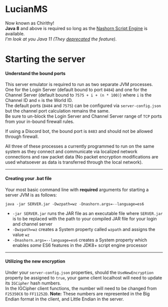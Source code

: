 # LucianMS
Now known as Chirithy!  
**Java 8** and above is required so long as the [Nashorn Script Engine](https://docs.oracle.com/javase/8/docs/jdk/api/nashorn/jdk/nashorn/api/scripting/NashornScriptEngine.html) is available.  
_I'm look at you Java 11 (They [deprecated](https://github.com/junit-team/junit5/issues/1481) the feature)._

# Starting the server
#### Understand the bound ports
This server emulator is required to run as two separate JVM processes.  
One for the Login Server (default bound to port `8484`) and one for the Channel Server (default bound to `7575 + i + (n * 100)`) where `i` is the Channel ID and `n` is the World ID.  
The default ports (`8484` and `7575`) can be configured via `server-config.json` but the channel port calculation remains the same.  
Be sure to un-block the Login Server and Channel Server range of `TCP` ports from your in-bound firewall rules.  

If using a Discord bot, the bound port is `8483` and should not be allowed through firewall.

All three of these processes a currently programmed to run on the same system as they connect and communicate via localized network connections and raw packet data (No packet encryption modifications are used whatsoever as data is transferred through the local network).

---

#### Creating your .bat file
Your most basic command line with **required** arguments for starting a server JVM is as follows:
```
java -jar SERVER.jar -Dwzpath=wz -Dnashorn.args=--language=es6
```
- `-jar SERVER.jar` runs the JAR file as an executable file where `SERVER.jar` is to be replaced with the path to your compiled JAR file for your login and channel server
- `-Dwzpath=wz` creates a System property called `wzpath` and assigns the value `wz`
- `-Dnashorn.args=--language=es6` creates a System property which enables _some_ ES6 features in the JDK8+ script engine processor
 
---

#### Utilizing the new encryption
Under your `server-config.json` properties, should the `UseNewEncryption` property be assigned to `true`, your game client localhost will need to update its `IGCipher` hash numbers.  
In the IGCipher client functions, the number will need to be changed from `F25350C6` to `FF11252D`.
**Note:** These numbers are represented in the Big Endian format in the client, and Little Endian in the server. 